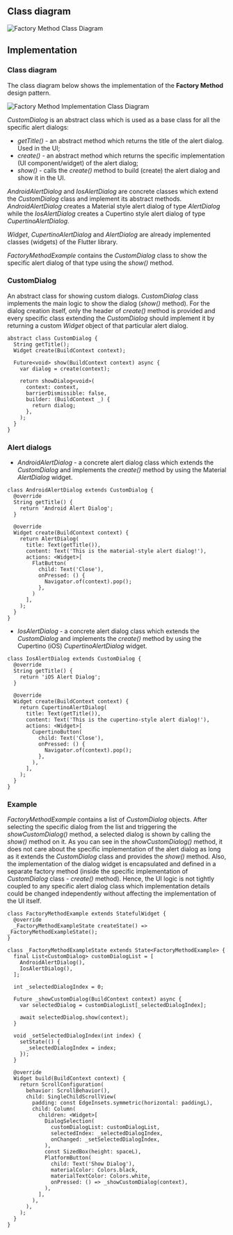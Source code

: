 ## Class diagram

![Factory Method Class Diagram](resource:assets/images/factory_method/factory_method.png)

## Implementation

### Class diagram

The class diagram below shows the implementation of the **Factory Method** design pattern.

![Factory Method Implementation Class Diagram](resource:assets/images/factory_method/factory_method_implementation.png)

_CustomDialog_ is an abstract class which is used as a base class for all the specific alert dialogs:

- _getTitle()_ - an abstract method which returns the title of the alert dialog. Used in the UI;
- _create()_ - an abstract method which returns the specific implementation (UI component/widget) of the alert dialog;
- _show()_ - calls the _create()_ method to build (create) the alert dialog and show it in the UI.

_AndroidAlertDialog_ and _IosAlertDialog_ are concrete classes which extend the _CustomDialog_ class and implement its abstract methods. _AndroidAlertDialog_ creates a Material style alert dialog of type _AlertDialog_ while the _IosAlertDialog_ creates a Cupertino style alert dialog of type _CupertinoAlertDialog_.

_Widget_, _CupertinoAlertDialog_ and _AlertDialog_ are already implemented classes (widgets) of the Flutter library.

_FactoryMethodExample_ contains the _CustomDialog_ class to show the specific alert dialog of that type using the _show()_ method.

### CustomDialog

An abstract class for showing custom dialogs. _CustomDialog_ class implements the main logic to show the dialog (_show()_ method). For the dialog creation itself, only the header of _create()_ method is provided and every specific class extending the _CustomDialog_ should implement it by returning a custom _Widget_ object of that particular alert dialog.

```
abstract class CustomDialog {
  String getTitle();
  Widget create(BuildContext context);

  Future<void> show(BuildContext context) async {
    var dialog = create(context);

    return showDialog<void>(
      context: context,
      barrierDismissible: false,
      builder: (BuildContext _) {
        return dialog;
      },
    );
  }
}
```

### Alert dialogs

- _AndroidAlertDialog_ - a concrete alert dialog class which extends the _CustomDialog_ and implements the _create()_ method by using the Material _AlertDialog_ widget.

```
class AndroidAlertDialog extends CustomDialog {
  @override
  String getTitle() {
    return 'Android Alert Dialog';
  }

  @override
  Widget create(BuildContext context) {
    return AlertDialog(
      title: Text(getTitle()),
      content: Text('This is the material-style alert dialog!'),
      actions: <Widget>[
        FlatButton(
          child: Text('Close'),
          onPressed: () {
            Navigator.of(context).pop();
          },
        )
      ],
    );
  }
}
```

- _IosAlertDialog_ - a concrete alert dialog class which extends the _CustomDialog_ and implements the _create()_ method by using the Cupertino (iOS) _CupertinoAlertDialog_ widget.

```
class IosAlertDialog extends CustomDialog {
  @override
  String getTitle() {
    return 'iOS Alert Dialog';
  }

  @override
  Widget create(BuildContext context) {
    return CupertinoAlertDialog(
      title: Text(getTitle()),
      content: Text('This is the cupertino-style alert dialog!'),
      actions: <Widget>[
        CupertinoButton(
          child: Text('Close'),
          onPressed: () {
            Navigator.of(context).pop();
          },
        ),
      ],
    );
  }
}
```

### Example

_FactoryMethodExample_ contains a list of _CustomDialog_ objects. After selecting the specific dialog from the list and triggering the _showCustomDialog()_ method, a selected dialog is shown by calling the _show()_ method on it.
As you can see in the _showCustomDialog()_ method, it does not care about the specific implementation of the alert dialog as long as it extends the _CustomDialog_ class and provides the _show()_ method. Also, the implementation of the dialog widget is encapsulated and defined in a separate factory method (inside the specific implementation of _CustomDialog_ class - _create()_ method). Hence, the UI logic is not tightly coupled to any specific alert dialog class which implementation details could be changed independently without affecting the implementation of the UI itself.

```
class FactoryMethodExample extends StatefulWidget {
  @override
  _FactoryMethodExampleState createState() => _FactoryMethodExampleState();
}

class _FactoryMethodExampleState extends State<FactoryMethodExample> {
  final List<CustomDialog> customDialogList = [
    AndroidAlertDialog(),
    IosAlertDialog(),
  ];

  int _selectedDialogIndex = 0;

  Future _showCustomDialog(BuildContext context) async {
    var selectedDialog = customDialogList[_selectedDialogIndex];

    await selectedDialog.show(context);
  }

  void _setSelectedDialogIndex(int index) {
    setState(() {
      _selectedDialogIndex = index;
    });
  }

  @override
  Widget build(BuildContext context) {
    return ScrollConfiguration(
      behavior: ScrollBehavior(),
      child: SingleChildScrollView(
        padding: const EdgeInsets.symmetric(horizontal: paddingL),
        child: Column(
          children: <Widget>[
            DialogSelection(
              customDialogList: customDialogList,
              selectedIndex: _selectedDialogIndex,
              onChanged: _setSelectedDialogIndex,
            ),
            const SizedBox(height: spaceL),
            PlatformButton(
              child: Text('Show Dialog'),
              materialColor: Colors.black,
              materialTextColor: Colors.white,
              onPressed: () => _showCustomDialog(context),
            ),
          ],
        ),
      ),
    );
  }
}
```
